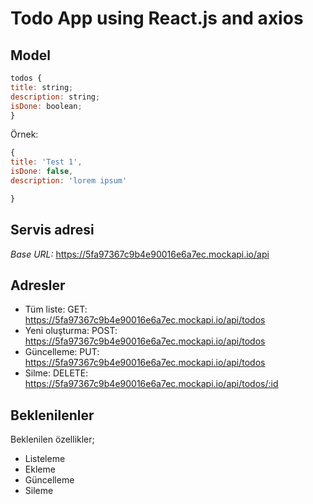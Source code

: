 
# Todo App using React.js and axios

## Model

```js
todos {
title: string;
description: string;
isDone: boolean;
}
```

Örnek:

```js
{
title: 'Test 1',
isDone: false,
description: 'lorem ipsum'

}
```

## Servis adresi

_Base URL:_ https://5fa97367c9b4e90016e6a7ec.mockapi.io/api

## Adresler

- Tüm liste: GET: <https://5fa97367c9b4e90016e6a7ec.mockapi.io/api/todos>
- Yeni oluşturma: POST: <https://5fa97367c9b4e90016e6a7ec.mockapi.io/api/todos>
- Güncelleme: PUT: <https://5fa97367c9b4e90016e6a7ec.mockapi.io/api/todos>
- Silme: DELETE: <https://5fa97367c9b4e90016e6a7ec.mockapi.io/api/todos/:id>

## Beklenilenler

Beklenilen özellikler;

- Listeleme
- Ekleme
- Güncelleme
- Sileme
